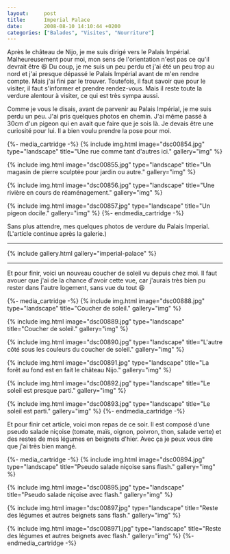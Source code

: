 ```yaml
---
layout:     post
title:      Imperial Palace
date:       2008-08-10 14:10:44 +0200
categories: ["Balades", "Visites", "Nourriture"]
---
```


Après le château de Nijo, je me suis dirigé vers le Palais Impérial. Malheureusement pour moi, mon sens de
l'orientation n'est pas ce qu'il devrait être :laughing: Du coup, je me suis un peu perdu et j'ai été un peu trop au 
nord et j'ai presque dépassé le Palais Impérial avant de m'en rendre compte. Mais j'ai fini par le trouver. Toutefois,
il faut savoir que pour le visiter, il faut s'informer et prendre rendez-vous. Mais il reste toute la verdure
alentour à visiter, ce qui est très sympa aussi.

<!--more-->

Comme je vous le disais, avant de parvenir au Palais Impérial, je me suis perdu un peu. J'ai pris quelques photos
en chemin. J'ai même passé à 30cm d'un pigeon qui en avait que faire que je sois là. Je devais être une curiosité
pour lui. Il a bien voulu prendre la pose pour moi.

{%- media_cartridge -%}
{% include img.html
    image="dsc00854.jpg"
    type="landscape"
    title="Une rue comme tant d'autres ici."
    gallery="img"
%}

{% include img.html
    image="dsc00855.jpg"
    type="landscape"
    title="Un magasin de pierre sculptée pour jardin ou autre."
    gallery="img"
%}

{% include img.html
    image="dsc00856.jpg"
    type="landscape"
    title="Une rivière en cours de réaménagement."
    gallery="img"
%}

{% include img.html
    image="dsc00857.jpg"
    type="landscape"
    title="Un pigeon docile."
    gallery="img"
%}
{%- endmedia_cartridge -%}

Sans plus attendre, mes quelques photos de verdure du Palais Imperial. (L'article continue après la galerie.)

-----

{% include gallery.html gallery="imperial-palace" %}

-----

Et pour finir, voici un nouveau coucher de soleil vu depuis chez moi. Il faut avouer que j'ai de la chance d'avoir 
cette vue, car j'aurais très bien pu rester dans l'autre logement, sans vue du tout :laughing:

{%- media_cartridge -%}
{% include img.html
    image="dsc00888.jpg"
    type="landscape"
    title="Coucher de soleil."
    gallery="img"
%}

{% include img.html
    image="dsc00889.jpg"
    type="landscape"
    title="Coucher de soleil."
    gallery="img"
%}

{% include img.html
    image="dsc00890.jpg"
    type="landscape"
    title="L'autre côté sous les couleurs du coucher de soleil."
    gallery="img"
%}

{% include img.html
    image="dsc00891.jpg"
    type="landscape"
    title="La forêt au fond est en fait le château Nijo."
    gallery="img"
%}

{% include img.html
    image="dsc00892.jpg"
    type="landscape"
    title="Le soleil est presque parti."
    gallery="img"
%}

{% include img.html
    image="dsc00893.jpg"
    type="landscape"
    title="Le soleil est parti."
    gallery="img"
%}
{%- endmedia_cartridge -%}

Et pour finir cet article, voici mon repas de ce soir. Il est composé d'une pseudo salade niçoise (tomate, maïs,
oignon, poivron, thon, salade verte) et des restes de mes légumes en beignets d'hier. Avec ça je peux vous dire que
j'ai très bien mangé.

{%- media_cartridge -%}
{% include img.html
    image="dsc00894.jpg"
    type="landscape"
    title="Pseudo salade niçoise sans flash."
    gallery="img"
%}

{% include img.html
    image="dsc00895.jpg"
    type="landscape"
    title="Pseudo salade niçoise avec flash."
    gallery="img"
%}

{% include img.html
    image="dsc00897.jpg"
    type="landscape"
    title="Reste des légumes et autres beignets sans flash."
    gallery="img"
%}

{% include img.html
    image="dsc008971.jpg"
    type="landscape"
    title="Reste des légumes et autres beignets avec flash."
    gallery="img"
%}
{%- endmedia_cartridge -%}
